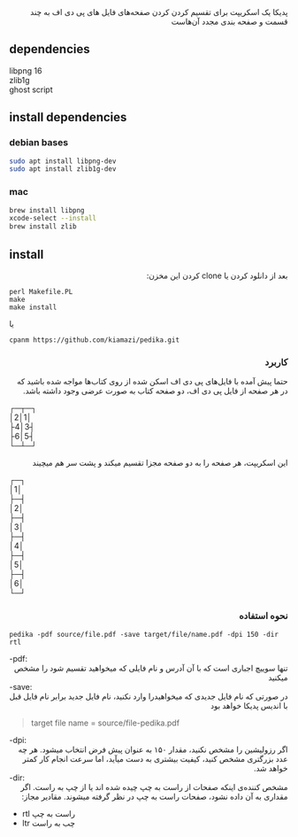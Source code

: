 <div dir="rtl">
پدیکا یک اسکریپت برای تقسیم کردن کردن صفحه‌های فایل های پی دی اف به چند قسمت و صفحه بندی مجدد آن‌هاست
</div>


## dependencies
libpng 16  
zlib1g  
ghost script  


## install dependencies
### debian bases
``` bash
sudo apt install libpng-dev
sudo apt install zlib1g-dev
```
### mac
``` bash
brew install libpng
xcode-select --install
brew install zlib
```


## install

<div dir="rtl">

بعد از دانلود کردن یا clone کردن این مخزن:  

<div dir="ltr">

```
perl Makefile.PL
make
make install
```

یا

```
cpanm https://github.com/kiamazi/pedika.git
```

</div>

### کاربرد
حتما پیش آمده با فایل‌های پی دی اف‌ اسکن شده از روی کتاب‌ها مواجه شده باشید که در هر صفحه از فایل پی دی اف، دو صفحه کتاب به صورت عرضی وجود داشته باشد.  

<div dir="ltr">

┌─┬─┐  
│2│1│  
├4│3┤  
├6│5┤  
└─┴─┘  

</div>

این اسکریپت، هر صفحه را به دو صفحه مجزا تقسیم میکند و پشت سر هم میچیند

<div dir="ltr">

┌─┐  
│1│  
├─┤  
│2│  
├─┤  
│3│  
├─┤  
│4│  
├─┤  
│5│  
├─┤  
│6│  
└─┘  

</div>

### نحوه استفاده

<div dir="ltr">

```
pedika -pdf source/file.pdf -save target/file/name.pdf -dpi 150 -dir rtl
```

</div>

<div dir="ltr">-pdf:</div>  
تنها سوییچ اجباری است که با آن آدرس و نام فایلی که میخواهید تقسیم شود را مشخص میکنید

<div dir="ltr">-save:</div>  
در صورتی که نام فایل جدیدی که میخواهیدرا وارد نکنید، نام فایل جدید برابر نام فایل قبل با اندیس پدیکا خواهد بود  

<div dir="ltr">

> target file name = source/file-pedika.pdf

</div>

<div dir="ltr">-dpi:</div>  
اگر رزولیشین را مشخص نکنید، مقدار ۱۵۰ به عنوان پیش فرض انتخاب میشود.  
هر چه عدد بزرگتری مشخص کنید، کیفیت بیشتری به دست میآید، اما سرعت انجام کار کمتر خواهد شد.

<div dir="ltr">-dir:</div>  
مشخص کننده‌ی اینکه صفحات از راست به چپ چیده شده اند یا از چپ به راست.  
اگر مقداری به آن داده نشود، صفحات راست به چپ در نظر گرفته میشوند.  
مقادیر مجاز:
<div dir="ltr">

 - rtl راست به چپ  
 - ltr چب به راست

 </div>  

</div>
